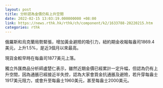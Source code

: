 ```yaml
---
layout: post
title: 分析認為金價仍有上升空間
date: 2022-02-15 13:03:19.000000000 +08:00
link: https://news.rthk.hk/rthk/ch/component/k2/1633788-20220215.htm
categories: rthk
---
```


俄羅斯和烏克蘭局勢緊張，增加黃金避險的吸引力，紐約期金收報每盎司1869.4美元，上升1.5%，是近3個月以來最高。

現貨金較早時在每盎司1877美元上落。

獨立外匯商品分析師盧楚仁表示，雖然近期金價已經累計一定升幅，但認為仍有上升空間，因為通脹已經接近半失控，認為大家會買金抗通脹及避險，若升穿每盎士1917美元阻力，或會升至每盎士1960美元，甚至每盎士2000美元。

